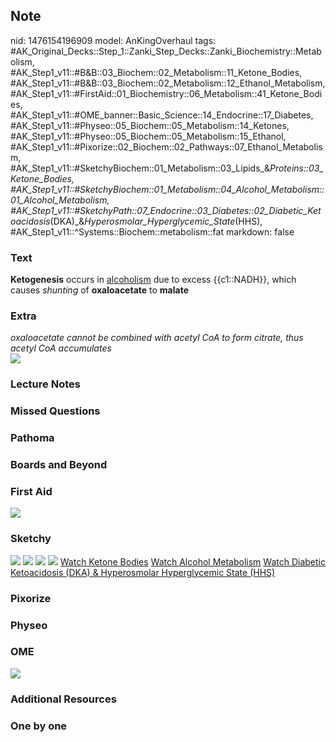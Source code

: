 ## Note
nid: 1476154196909
model: AnKingOverhaul
tags: #AK_Original_Decks::Step_1::Zanki_Step_Decks::Zanki_Biochemistry::Metabolism, #AK_Step1_v11::#B&B::03_Biochem::02_Metabolism::11_Ketone_Bodies, #AK_Step1_v11::#B&B::03_Biochem::02_Metabolism::12_Ethanol_Metabolism, #AK_Step1_v11::#FirstAid::01_Biochemistry::06_Metabolism::41_Ketone_Bodies, #AK_Step1_v11::#OME_banner::Basic_Science::14_Endocrine::17_Diabetes, #AK_Step1_v11::#Physeo::05_Biochem::05_Metabolism::14_Ketones, #AK_Step1_v11::#Physeo::05_Biochem::05_Metabolism::15_Ethanol, #AK_Step1_v11::#Pixorize::02_Biochem::02_Pathways::07_Ethanol_Metabolism, #AK_Step1_v11::#SketchyBiochem::01_Metabolism::03_Lipids_&_Proteins::03_Ketone_Bodies, #AK_Step1_v11::#SketchyBiochem::01_Metabolism::04_Alcohol_Metabolism::01_Alcohol_Metabolism, #AK_Step1_v11::#SketchyPath::07_Endocrine::03_Diabetes::02_Diabetic_Ketoacidosis_(DKA)_&_Hyperosmolar_Hyperglycemic_State_(HHS), #AK_Step1_v11::^Systems::Biochem::metabolism::fat
markdown: false

### Text
<div>
  <b>Ketogenesis</b> occurs in <u>alcoholism</u> due to excess
  {{c1::NADH}}, which causes <i>shunting</i> of <b>oxaloacetate</b>
  to <b>malate</b>
</div>

### Extra
<div>
  <i>oxaloacetate cannot be combined with acetyl CoA to form
  citrate, thus acetyl CoA accumulates</i>
</div>
<div><img src="paste-110780091465819.jpg"></div>

### Lecture Notes


### Missed Questions


### Pathoma


### Boards and Beyond


### First Aid
<img src="tmpFmu7PN.png">

### Sketchy
<img src="Screen%20Shot%202021-01-07%20at%2015.23.34.jpg">
<img src="Screen%20Shot%202021-01-07%20at%2015.23.47.jpg">
<img src="Screen%20Shot%202021-01-07%20at%2015.25.19.jpg">
<img src="Screen%20Shot%202021-01-07%20at%2015.25.35.jpg"> <a href=
"https://dashboard.sketchy.com/study/medical/courses/medical-biochemistry/units/medical-biochemistry-metabolism/videos/medical-biochemistry-metabolism-lipids-ketone-bodies?utm_source=anki&utm_medium=partnership&utm_campaign=february_update&utm_content=medical">
Watch Ketone Bodies</a> <a href=
"https://dashboard.sketchy.com/study/medical/courses/medical-biochemistry/units/medical-biochemistry-metabolism/videos/medical-biochemistry-metabolism-lipids-ketone-bodies?utm_source=anki&utm_medium=partnership&utm_campaign=february_update&utm_content=medical">
Watch Alcohol Metabolism</a> <a href=
"https://dashboard.sketchy.com/study/medical/courses/medical-pathophysiology/units/medical-pathophysiology-endocrine/videos/medical-pathophysiology-endocrine-diabetes-diabetic-ketoacidosis-dka-and-hyperosmolar-hyperglycemic-state-hhs?utm_source=anki&utm_medium=partnership&utm_campaign=february_update&utm_content=medical">
Watch Diabetic Ketoacidosis (DKA) & Hyperosmolar Hyperglycemic
State (HHS)</a>

### Pixorize


### Physeo


### OME
<div class="ome-widget">
  <a href=
  "https://onlinemeded.org/spa/endocrine/diabetes/acquire?ref=anki">
  <img src="_OME_AnkiFlashcards_Lesson_3.png"></a>
</div>

### Additional Resources


### One by one

